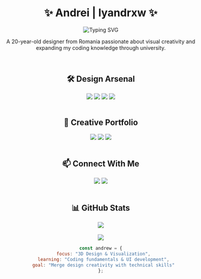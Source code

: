 <h1 align="center">✨ Andrei | lyandrxw ✨</h1>

<div align="center">
  <img src="https://readme-typing-svg.herokuapp.com?font=Fira+Code&size=25&duration=3000&pause=1000&color=00FFFF&center=true&vCenter=true&width=500&lines=3D+Designer;UI/UX+Designer;Creative+Developer" alt="Typing SVG" />
</div>

<p align="center">A 20-year-old designer from Romania passionate about visual creativity and expanding my coding knowledge through university.</p>

<br/>

<h2 align="center">🛠️ Design Arsenal</h2>

<div align="center">
  <img src="https://img.shields.io/badge/blender-%23F5792A.svg?style=for-the-badge&logo=blender&logoColor=white" />
  <img src="https://img.shields.io/badge/unrealengine-%23313131.svg?style=for-the-badge&logo=unrealengine&logoColor=white" />
  <img src="https://img.shields.io/badge/adobe%20photoshop-%2331A8FF.svg?style=for-the-badge&logo=adobe%20photoshop&logoColor=white" />
  <img src="https://img.shields.io/badge/adobe%20illustrator-%23FF9A00.svg?style=for-the-badge&logo=adobe%20illustrator&logoColor=white" />
</div>

<br/>

<h2 align="center">🌟 Creative Portfolio</h2>

<div align="center">
  <a href="https://www.behance.net/andreiradu05"><img src="https://img.shields.io/badge/Behance-%231769FF.svg?style=for-the-badge&logo=behance&logoColor=white" /></a>
  <a href="https://www.artstation.com/andreiradu"><img src="https://img.shields.io/badge/ArtStation-%2313AFF0.svg?style=for-the-badge&logo=ArtStation&logoColor=white" /></a>
  <a href="https://www.instagram.com/andreeei.gfx/?hl=en"><img src="https://img.shields.io/badge/Instagram-%23E4405F.svg?style=for-the-badge&logo=Instagram&logoColor=white" /></a>
</div>

<br/>

<h2 align="center">📫 Connect With Me</h2>

<div align="center">
  <a href="https://www.instagram.com/lyandrxw/?hl=en"><img src="https://img.shields.io/badge/Instagram-%23E4405F.svg?style=for-the-badge&logo=Instagram&logoColor=white" /></a>
  <a href="https://discord.com/users/lyandrxw"><img src="https://img.shields.io/badge/Discord-%235865F2.svg?style=for-the-badge&logo=discord&logoColor=white" /></a>
</div>

<br/>

<h2 align="center">📊 GitHub Stats</h2>

<div align="center">
  <img src="https://github-readme-stats.vercel.app/api?username=adrplays&show_icons=true&theme=radical&border_color=00FFFF&border_radius=10&bg_color=0D1117&title_color=00FFFF&icon_color=00FFFF" />
</div>

<br/>

<div align="center">
  <img src="https://komarev.com/ghpvc/?username=adrplays&color=00FFFF&style=flat-square&label=Profile+Views" />
</div>

<div align="center">
  
  ```javascript
  const andrew = {
    focus: "3D Design & Visualization",
    learning: "Coding fundamentals & UI development",
    goal: "Merge design creativity with technical skills"
  };
  ```
  
</div>
